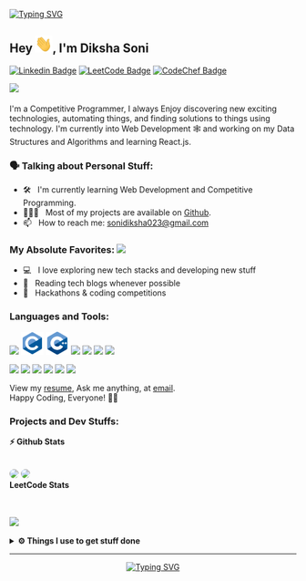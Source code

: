 [![Typing SVG](https://readme-typing-svg.demolab.com?font=Shadows+Into+Light&pause=1000&color=F7F7F7&width=890&height=55&lines=%22Step+into+the+world+of+code+and+technology%2C+where+possibilities+unfold+and+ideas+come+to+life.+Welcome+to+my+Git+profile%22)](https://git.io/typing-svg)
## Hey <img alt="Hi" src="./Hi.gif" width="30px" height="30px" />, I'm Diksha Soni

[![Linkedin Badge](https://img.shields.io/badge/LinkedIn-0077B5?style=for-the-badge&logo=linkedin&logoColor=white)](linkedin.com/in/diksha-soni-87266a223)
[![LeetCode Badge](https://img.shields.io/badge/-LeetCode-FFA116?style=for-the-badge&logo=LeetCode&logoColor=black)](https://leetcode.com/diksha_soni/)
[![CodeChef Badge](https://img.shields.io/badge/Codechef-%23B92B27.svg?&style=for-the-badge&logo=Codechef&logoColor=white)](https://www.codechef.com/users/soni_diksha)
<!-- + [![CodeChef Badge](https://img.shields.io/badge/Codeforces-%23B92B27.svg?&style=for-the-badge&logo=Codeforces&logoColor=white)](https://codeforces.com/profile/sakshams23) + -->


 ![](https://komarev.com/ghpvc/?username=diksha-2001&label=Profile%20views&color=0e75b6&style=flat-square) &nbsp;
<br><br>I'm a Competitive Programmer, I always Enjoy discovering new exciting technologies, automating things, and finding solutions to things using technology. I'm currently into Web Development 🕸️ and working on my Data Structures and Algorithms and learning React.js.
### 🗣 Talking about Personal Stuff:

- 🛠 &nbsp; I'm currently learning Web Development and Competitive Programming.
- 👨🏻‍💻 &nbsp; Most of my projects are available on [Github](https://github.com/diksha-2001).
- 📫 &nbsp; How to reach me: sonidiksha023@gmail.com


### My Absolute Favorites: <img src="https://media.giphy.com/media/mGcNjsfWAjY5AEZNw6/giphy.gif" width="40">

- 💻 &nbsp; I love exploring new tech stacks and developing new stuff
- 📰 &nbsp; Reading tech blogs whenever possible
- 🍕 &nbsp; Hackathons & coding competitions

### Languages and Tools:
<code><img width="4%" src="https://www.vectorlogo.zone/logos/github/github-tile.svg"></code>
<code><img src="https://raw.githubusercontent.com/devicons/devicon/master/icons/c/c-original.svg" alt="c" width="40" height="40"/></code>
<code><img src="https://raw.githubusercontent.com/devicons/devicon/master/icons/cplusplus/cplusplus-original.svg" alt="cplusplus" width="40" height="40"/></code>
<code><img width="4%" src="https://www.vectorlogo.zone/logos/visualstudio_code/visualstudio_code-icon.svg"></code>
<code><img width="4%" src="https://www.vectorlogo.zone/logos/java/java-icon.svg"></code>
<code><img width="4%" src="https://www.vectorlogo.zone/logos/python/python-icon.svg"></code>
<code><img width="4%" src="https://www.vectorlogo.zone/logos/w3_html5/w3_html5-icon.svg"></code>

<code><img width="4%" src="https://www.vectorlogo.zone/logos/w3_css/w3_css-icon.svg"></code>
<code><img width="4%" src="https://www.vectorlogo.zone/logos/kaggle/kaggle-icon.svg"></code>
<code><img width="4%" src="https://www.vectorlogo.zone/logos/usepanda/usepanda-icon.svg"></code>
<code><img width="4%" src="https://www.vectorlogo.zone/logos/tailwindcss/tailwindcss-icon.svg"></code>
<code><img width="4%" src="https://www.vectorlogo.zone/logos/javascript/javascript-icon.svg"></code>
<code><img width="4%" src="https://www.vectorlogo.zone/logos/getbootstrap/getbootstrap-icon.svg"></code>








View my [resume](https://drive.google.com/file/d/14KONiWAgMeg49nFMsAA6k9ZSOLIJpGIV/view?usp=sharing),
Ask me anything, at [email](sonidiksha023@gmail.com).
<br>
Happy Coding, Everyone! 💪🏽 <br>
### Projects and Dev Stuffs:

 <summary><b>⚡ Github Stats</b></summary>
 <br></br>

 <img style="border-radius:10px" src="https://github-readme-stats.vercel.app/api?username=diksha-2001&show_icons=true&theme=radical" />

<img style="border-radius:10px" src="https://github-readme-streak-stats.herokuapp.com/?user=diksha-2001&show_icons=true&theme=radical" />
<summary><b> LeetCode Stats </b></summary>
<br></br>

![](https://leetcard.jacoblin.cool/diksha_soni/?ext=heatmap)

<details>	
  <br />
  <summary><b>⚙️ Things I use to get stuff done</b></summary>
  	<ul>
  	  <li><b>OS:</b></li>
    <code><img width="4%" src="https://www.vectorlogo.zone/logos/microsoft/microsoft-icon.svg" ></code>Windows
    <code><img width="4%" src="https://www.vectorlogo.zone/logos/android/android-official.svg"></code>Android
    <code><img width="4%" src="https://www.vectorlogo.zone/logos/linux/linux-icon.svg"></code>Linux
  	  <li><b>Browser: </b></li>
     <code><img width="4%" src="https://www.vectorlogo.zone/logos/google_chrome/google_chrome-icon.svg"></code>chrome
     <code><img width="4%" src="https://www.vectorlogo.zone/logos/microsoft_edge/microsoft_edge-icon.svg"></code>Windows Edge
    <code><img width="4%" src="https://www.vectorlogo.zone/logos/firefox/firefox-icon.svg"></code>Mozilla Firefox
    <code><img width="4%" src="https://www.vectorlogo.zone/logos/opera/opera-icon.svg"></code>Opera
     <li><b>Code Editor:</b> Visual Studio Code / Sublime Text / Notepad++</li>
    code><img width="4%" src="https://www.vectorlogo.zone/logos/visualstudio_code/visualstudio_code-icon.svg"></code>
    code><img width="4%" src="sublime-text-logo.svg "></code>
    code><img width="4%" src="https://cdn.cdnlogo.com/logos/n/57/notepad.svg "></code>
	  <li><b>To Stay Updated:</b> Dev.to, Medium and Tech YouTube Channels</li>
    code><img width="4%" src=" "></code>
    code><img width="4%" src=" "></code>
	</ul>
</details>

---

<div align="center">

[![Typing SVG](https://readme-typing-svg.demolab.com?font=Shadows+Into+Light&pause=1000&color=F7F7F7&width=900&height=95&lines=Thank+you+for+reading%2C+Share+your+%E2%9D%A4%EF%B8%8F+by+starring+some+of+the+repositories+%F0%9F%8C%9F)](https://git.io/typing-svg)
